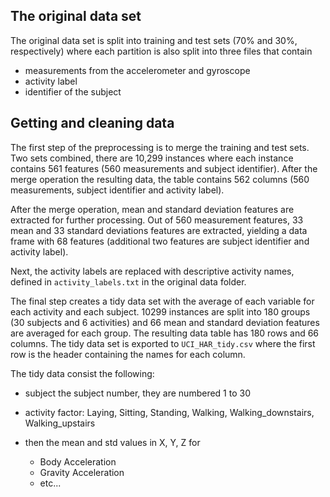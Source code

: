 ## The original data set

The original data set is split into training and test sets (70% and 30%,
respectively) where each partition is also split into three files that contain
- measurements from the accelerometer and gyroscope
- activity label
- identifier of the subject

## Getting and cleaning data

The first step of the preprocessing is to merge the training and test
sets. Two sets combined, there are 10,299 instances where each
instance contains 561 features (560 measurements and subject identifier). After
the merge operation the resulting data, the table contains 562 columns (560
measurements, subject identifier and activity label).

After the merge operation, mean and standard deviation features are extracted
for further processing. Out of 560 measurement features, 33 mean and 33 standard
deviations features are extracted, yielding a data frame with 68 features
(additional two features are subject identifier and activity label).

Next, the activity labels are replaced with descriptive activity names, defined
in `activity_labels.txt` in the original data folder.

The final step creates a tidy data set with the average of each variable for
each activity and each subject. 10299 instances are split into 180 groups (30
subjects and 6 activities) and 66 mean and standard deviation features are
averaged for each group. The resulting data table has 180 rows and 66 columns.
The tidy data set is exported to `UCI_HAR_tidy.csv` where the first row is the
header containing the names for each column.

The tidy data consist the following:

- subject     the subject number, they are numbered 1 to 30

- activity    factor: Laying, 
                    Sitting, 
                    Standing, 
                    Walking, 
                    Walking_downstairs, 
                    Walking_upstairs

- then the mean and std values in X, Y, Z for
    + Body Acceleration 
    + Gravity Acceleration 
    + etc...

